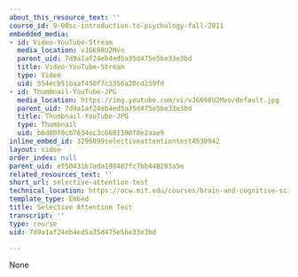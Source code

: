 ```yaml
---
about_this_resource_text: ''
course_id: 9-00sc-introduction-to-psychology-fall-2011
embedded_media:
- id: Video-YouTube-Stream
  media_location: vJG698U2Mvo
  parent_uid: 7d9a1af24eb4ed5a35d475e5be33e3bd
  title: Video-YouTube-Stream
  type: Video
  uid: 554ecb51baaf450f7c3356a20cd239fd
- id: Thumbnail-YouTube-JPG
  media_location: https://img.youtube.com/vi/vJG698U2Mvo/default.jpg
  parent_uid: 7d9a1af24eb4ed5a35d475e5be33e3bd
  title: Thumbnail-YouTube-JPG
  type: Thumbnail
  uid: b6d8bf0cb7634ec3c6601190f8e2aae9
inline_embed_id: 3296099selectiveattentiontest4530942
layout: video
order_index: null
parent_uid: ef50431b7ada198407fc7bb448203a5e
related_resources_text: ''
short_url: selective-attention-test
technical_location: https://ocw.mit.edu/courses/brain-and-cognitive-sciences/9-00sc-introduction-to-psychology-fall-2011/introduction/removed-clips/selective-attention-test
template_type: Embed
title: Selective Attention Test
transcript: ''
type: course
uid: 7d9a1af24eb4ed5a35d475e5be33e3bd

---
```

None